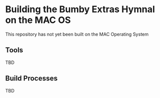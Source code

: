 # Building the Bumby Extras Hymnal on the MAC OS
This repository has not yet been built on the MAC Operating System

## Tools

TBD

## Build Processes

TBD